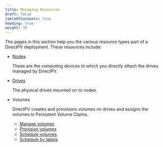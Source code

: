 ```yaml
---
title: Managing Resources
draft: false
tableOfContents: true
heading: true
weight: 30
---
```


The pages in this section help you the various resource types part of a DirectPV deployment.
These resources include:

- [Nodes](nodes.md)

  These are the computing devices to which you directly attach the drives managed by DirectPV.
- [Drives](drives.md)

  The physical drives mounted on to nodes.
- Volumes

  DirectPV creates and provisions volumes on drives and assigns the volumes to Persistent Volume Claims.
  - [Manage volumes](volumes.md)
  - [Provision volumes](provisioning.md)
  - [Schedule volumes](scheduling.md)
  - [Schedule by labels](schedule-by-label.md)